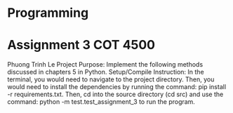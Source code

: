 # Programming 
# Assignment 3 COT 4500
Phuong Trinh Le
Project Purpose: Implement the following methods discussed in chapters 5 in Python. 
Setup/Compile Instruction: In the terminal, you would need to navigate to the project directory. Then, you would need to install the dependencies by running the command: pip install -r requirements.txt. Then, cd into the source directory (cd src) and use the command: python -m test.test_assignment_3 to run the program.
